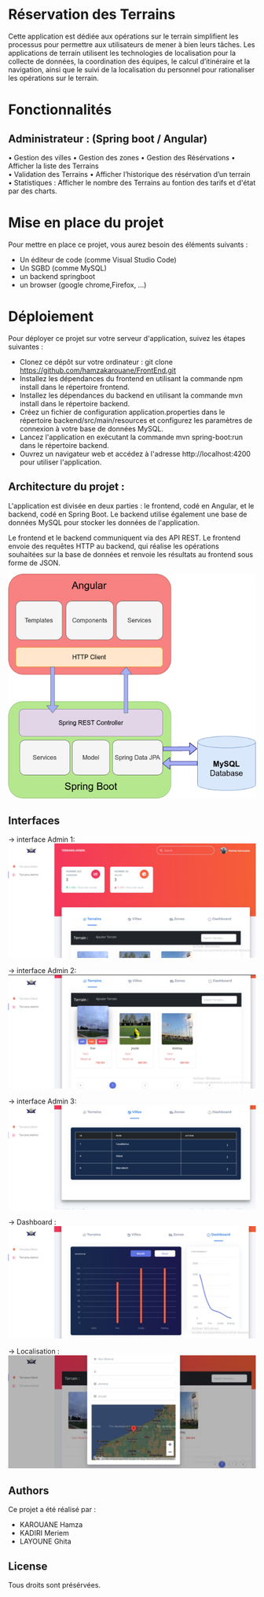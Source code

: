 # Réservation des Terrains

Cette application est  dédiée aux opérations sur le terrain simplifient les processus pour permettre aux utilisateurs de mener à bien leurs tâches. Les applications de terrain utilisent les technologies de localisation pour la collecte de données, la coordination des équipes, le calcul d’itinéraire et la navigation, ainsi que le suivi de la localisation du personnel pour rationaliser les opérations sur le terrain.

# Fonctionnalités

## Administrateur : (Spring boot / Angular)
• Gestion des villes 
• Gestion des zones 
• Gestion des Résérvations
• Afficher la liste des Terrains  
• Validation des Terrains 
• Afficher l’historique des résérvation d’un terrain
• Statistiques :
 Afficher le nombre des Terrains au fontion des tarifs et d'état par des charts.


# Mise en place du projet

Pour mettre en place ce projet, vous aurez besoin des éléments suivants :

- Un éditeur de code (comme Visual Studio Code)
- Un SGBD (comme MySQL)
- un backend springboot
- un browser (google chrome,Firefox, ...)
# Déploiement

Pour déployer ce projet sur votre serveur d'application, suivez les étapes suivantes :

- Clonez ce dépôt sur votre ordinateur : git clone https://github.com/hamzakarouane/FrontEnd.git
- Installez les dépendances du frontend en utilisant la commande npm install dans le répertoire frontend.
- Installez les dépendances du backend en utilisant la commande mvn install dans le répertoire backend.
- Créez un fichier de configuration application.properties dans le répertoire backend/src/main/resources et configurez les paramètres de connexion à votre base de données MySQL.
- Lancez l'application en exécutant la commande mvn spring-boot:run dans le répertoire backend.
- Ouvrez un navigateur web et accédez à l'adresse http://localhost:4200 pour utiliser l'application.


## Architecture du projet :
L'application est divisée en deux parties : le frontend, codé en Angular, et le backend, codé en Spring Boot. Le backend utilise également une base de données MySQL pour stocker les données de l'application.

Le frontend et le backend communiquent via des API REST. Le frontend envoie des requêtes HTTP au backend, qui réalise les opérations souhaitées sur la base de données et renvoie les résultats au frontend sous forme de JSON.

![App Screenshot](https://github.com/hamzakarouane/hh/blob/master/screenshots/angular-spring-boot-mysql.png?raw=true)


## Interfaces 

-> interface Admin 1:
![App Screenshot](https://github.com/hamzakarouane/hh/blob/master/screenshots/admin1.jpeg?raw=true)

-> interface Admin 2:
![App Screenshot](https://github.com/hamzakarouane/hh/blob/master/screenshots/admin2.jpeg?raw=true)

-> interface Admin 3:
![App Screenshot](https://github.com/hamzakarouane/hh/blob/master/screenshots/admin3.jpeg?raw=true)

-> Dashboard :
![App Screenshot](https://github.com/hamzakarouane/hh/blob/master/screenshots/dashboard.jpeg?raw=true)

-> Localisation :
![App Screenshot](https://github.com/hamzakarouane/hh/blob/master/screenshots/localisation.jpeg?raw=true)


## Authors

Ce projet a été réalisé par : 
- KAROUANE Hamza
- KADIRI Meriem 
- LAYOUNE Ghita 

## License

Tous droits sont présérvées.


